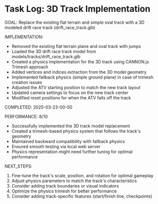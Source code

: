# Task Log: 3D Track Implementation

GOAL: Replace the existing flat terrain and simple oval track with a 3D modeled drift race track (drift_race_track.glb)

IMPLEMENTATION:
- Removed the existing flat terrain plane and oval track with jumps
- Loaded the 3D drift race track model from models/tracks/drift_race_track.glb
- Created a physics implementation for the 3D track using CANNON.js Trimesh approach
- Added vertices and indices extraction from the 3D model geometry
- Implemented fallback physics (simple ground plane) in case of trimesh creation issues
- Adjusted the ATV starting position to match the new track layout
- Updated camera settings to focus on the new track center
- Modified reset positions for when the ATV falls off the track

COMPLETED: 2025-03-23-00-50

PERFORMANCE: 8/10
- Successfully implemented the 3D track model replacement
- Created a trimesh-based physics system that follows the track's geometry
- Maintained backward compatibility with fallback physics
- Ensured smooth testing via local web server
- Physics representation might need further tuning for optimal performance

NEXT_STEPS:
1. Fine-tune the track's scale, position, and rotation for optimal gameplay
2. Adjust physics parameters to match the track's characteristics
3. Consider adding track boundaries or visual indicators
4. Optimize the physics trimesh for better performance
5. Consider adding track-specific features (start/finish line, checkpoints)
